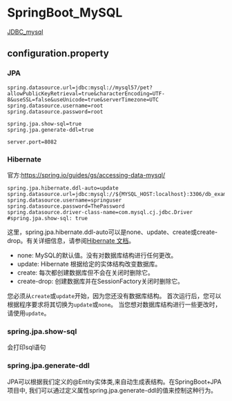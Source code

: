 # SpringBoot_MySQL

[JDBC_mysql](../../计算机语言/Java/Java知识积累/JDBC_mysql.md)

## configuration.property
### JPA
```properties
spring.datasource.url=jdbc:mysql://mysql57/pet?allowPublicKeyRetrieval=true&characterEncoding=UTF-8&useSSL=false&useUnicode=true&serverTimezone=UTC
spring.datasource.username=root
spring.datasource.password=root

spring.jpa.show-sql=true
spring.jpa.generate-ddl=true

server.port=8082
```

### Hibernate
官方:https://spring.io/guides/gs/accessing-data-mysql/
```properties
spring.jpa.hibernate.ddl-auto=update
spring.datasource.url=jdbc:mysql://${MYSQL_HOST:localhost}:3306/db_example
spring.datasource.username=springuser
spring.datasource.password=ThePassword
spring.datasource.driver-class-name=com.mysql.cj.jdbc.Driver
#spring.jpa.show-sql: true
```

这里，spring.jpa.hibernate.ddl-auto可以是none、update、create或create-drop。有关详细信息，请参阅[Hibernate 文档](https://docs.jboss.org/hibernate/orm/5.4/userguide/html_single/Hibernate_User_Guide.html#configurations-hbmddl)。
* none: MySQL的默认值。没有对数据库结构进行任何更改。
* update: Hibernate 根据给定的实体结构改变数据库。
* create: 每次都创建数据库但不会在关闭时删除它。
* create-drop: 创建数据库并在SessionFactory关闭时删除它。

您必须从`create`或`update`开始，因为您还没有数据库结构。 首次运行后，您可以根据程序要求将其切换为`update`或`none`。 当您想对数据库结构进行一些更改时，请使用`update`。

### spring.jpa.show-sql
会打印sql语句

### spring.jpa.generate-ddl
JPA可以根据我们定义的@Entity实体类,来自动生成表结构。在SpringBoot+JPA项目中, 我们可以通过定义属性spring.jpa.generate-ddl的值来控制这种行为。